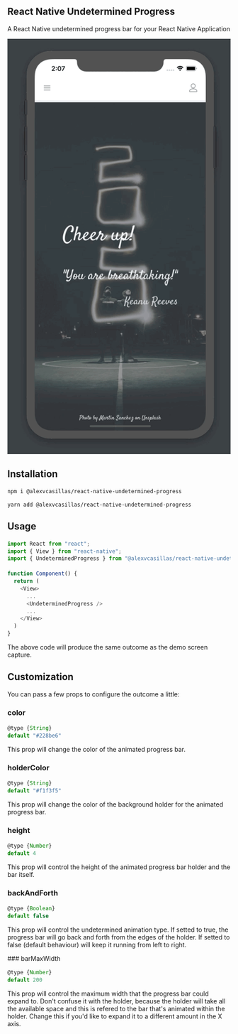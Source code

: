 ## React Native Undetermined Progress

A React Native undetermined progress bar for your React Native Application

![Showcase of React Native Undetermined Progress](https://github.com/alexvcasillas/react-native-undetermined-progress/blob/master/ios-demo.gif?raw=true)

## Installation

```
npm i @alexvcasillas/react-native-undetermined-progress
```

```
yarn add @alexvcasillas/react-native-undetermined-progress
```

## Usage

```js
import React from "react";
import { View } from "react-native";
import { UndeterminedProgress } from "@alexvcasillas/react-native-undetermined-progress";

function Component() {
  return (
    <View>
      ...
      <UndeterminedProgress />
      ...
    </View>
  )
}
```

The above code will produce the same outcome as the demo screen capture.

## Customization

You can pass a few props to configure the outcome a little:

### color

```js
@type {String}
default "#228be6"
```

This prop will change the color of the animated progress bar.

### holderColor

```js
@type {String}
default "#f1f3f5"
```

This prop will change the color of the background holder for the animated progress bar.

### height

```js
@type {Number}
default 4
```

This prop will control the height of the animated progress bar holder and the bar itself.


### backAndForth

```js
@type {Boolean}
default false
```

This prop will control the undetermined animation type. If setted to true, the progress bar will go back and forth from the
edges of the holder. If setted to false (default behaviour) will keep it running from left to right.

### barMaxWidth

```js
@type {Number}
default 200
```

This prop will control the maximum width that the progress bar could expand to. Don't confuse it with the holder, because the holder will take all the available space and this is refered to the bar that's animated within the holder. Change this if you'd like to expand it to a different amount in the X axis.